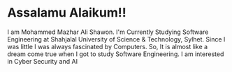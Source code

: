 # Assalamu Alaikum!!

I am Mohammed Mazhar Ali Shawon. I'm Currently Studying Software Engineering at Shahjalal University of Science & Technology, Sylhet. Since I was little I was always fascinated by Computers. So, It is almost like a dream come true when I got to study Software Engineering. I am interested in Cyber Security and AI

<!--
**ShawonSUSTSWE/ShawonSUSTSWE** is a ✨ _special_ ✨ repository because its `README.md` (this file) appears on your GitHub profile.

Here are some ideas to get you started:

- 🔭 I’m currently working on ...
- 🌱 I’m currently learning ...
- 👯 I’m looking to collaborate on ...
- 🤔 I’m looking for help with ...
- 💬 Ask me about ...
- 📫 How to reach me: ...
- 😄 Pronouns: ...
- ⚡ Fun fact: ...
-->
